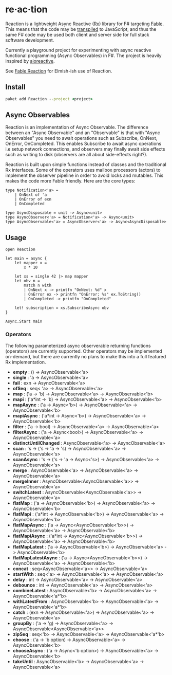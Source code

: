 # re·ac·tion

Reaction is a lightweight Async Reactive ([Rx](http://reactivex.io/)) library for F# targeting [Fable](http://fable.io/). This means that the code may be [transpiled](https://en.wikipedia.org/wiki/Source-to-source_compiler) to JavaScript, and thus the same F# code may be used both client and server side for full stack software development.

Currently a playground project for experimenting with async reactive functional programming (Async Observables) in F#. The project is heavily inspired by [aioreactive](https://github.com/dbrattli/aioreactive).

See [Fable Reaction](https://github.com/dbrattli/Fable.Reaction) for Elmish-ish use of Reaction.

## Install

```cmd
paket add Reaction --project <project>
```

## Async Observables

Reaction is an implementation of Async Observable. The difference between an "Async Observable" and an "Observable" is that with "Async Observables" you need to await operations such as Subscribe, OnNext, OnError, OnCompleted. This enables Subscribe to await async operations i.e setup network connections, and observers may finally await side effects such as writing to disk (observers are all about side-effects right?).

Reaction is built upon simple functions instead of classes and the traditional Rx interfaces. Some of the operators uses mailbox processors (actors) to implement the observer pipeline in order to avoid locks and mutables. This makes the code more Fable friendly. Here are the core types:

```f#
type Notification<'a> =
    | OnNext of 'a
    | OnError of exn
    | OnCompleted

type AsyncDisposable = unit -> Async<unit>
type AsyncObserver<'a> = Notification<'a> -> Async<unit>
type AsyncObservable<'a> = AsyncObserver<'a> -> Async<AsyncDisposable>
```

## Usage

```f#
open Reaction

let main = async {
    let mapper x =
        x * 10

    let xs = single 42 |> map mapper
    let obv n =
        match n with
        | OnNext x -> printfn "OnNext: %d" x
        | OnError ex -> printfn "OnError: %s" ex.ToString()
        | OnCompleted -> printfn "OnCompleted"

    let! subscription = xs.SubscribeAsync obv
}

Async.Start main
```

### Operators

The following parameterized async observerable returning functions (operators) are
currently supported. Other operators may be implemented on-demand, but there are
currently no plans to make this into a full featured Rx implementation.

- **empty** : () -> AsyncObservable<'a>
- **single** : 'a -> AsyncObservable<'a>
- **fail** : exn -> AsyncObservable<'a>
- **ofSeq** : seq< 'a> -> AsyncObservable<'a>
- **map** : ('a -> 'b) -> AsyncObservable<'a> -> AsyncObservable<'b>
- **mapi** : ('a*int -> 'b) -> AsyncObservable<'a> -> AsyncObservable<'b>
- **mapAsync** : ('a -> Async<'b>) -> AsyncObservable<'a> -> AsyncObservable<'b>
- **mapiAsync** : ('a*int -> Async<'b>) -> AsyncObservable<'a> -> AsyncObservable<'b>
- **filter** : ('a -> bool) -> AsyncObservable<'a> -> AsyncObservable<'a>
- **filterAsync** : ('a -> Async\<bool\>) -> AsyncObservable<'a> -> AsyncObservable<'a>
- **distinctUntilChanged** : AsyncObservable<'a> -> AsyncObservable<'a>
- **scan** : 's -> ('s -> 'a -> 's) -> AsyncObservable<'a> -> AsyncObservable<'s>
- **scanAsync** : 's -> ('s -> 'a -> Async<'s>) -> AsyncObservable<'a> -> AsyncObservable<'s>
- **merge** : AsyncObservable<'a> -> AsyncObservable<'a> -> AsyncObservable<'a>
- **mergeInner** : AsyncObservable<AsyncObservable<'a>> -> AsyncObservable<'a>
- **switchLatest** : AsyncObservable<AsyncObservable<'a>> -> AsyncObservable<'a>
- **flatMap** : ('a -> AsyncObservable<'b>) -> AsyncObservable<'a> -> AsyncObservable<'b>
- **flatMapi** : ('a*int -> AsyncObservable<'b>) -> AsyncObservable<'a> -> AsyncObservable<'b>
- **flatMapAsync** : ('a -> Async<AsyncObservable<'b>>) -> AsyncObservable<'a> -> AsyncObservable<'b>
- **flatMapiAsync** : ('a*int -> Async<AsyncObservable<'b>>) -> AsyncObservable<'a> -> AsyncObservable<'b>
- **flatMapLatest** : ('a -> AsyncObservable<'b>) -> AsyncObservable<'a> -> AsyncObservable<'b>
- **flatMapLatestAsync** : ('a -> Async<AsyncObservable<'b>>) -> AsyncObservable<'a> -> AsyncObservable<'b>
- **concat** : seq<AsyncObservable<'a>> -> AsyncObservable<'a>
- **startWith** : seq<'a> -> AsyncObservable<'a> -> AsyncObservable<'a>
- **delay** : int -> AsyncObservable<'a> -> AsyncObservable<'a>
- **debounce** : int -> AsyncObservable<'a> -> AsyncObservable<'a>
- **combineLatest** : AsyncObservable<'b> -> AsyncObservable<'a> -> AsyncObservable<'a*'b>
- **withLatestFrom** : AsyncObservable<'b> -> AsyncObservable<'a> -> AsyncObservable<'a*'b>
- **catch** : (exn -> AsyncObservable<'a>) -> AsyncObservable<'a> -> AsyncObservable<'a>
- **groupBy** : ('a -> 'g) -> AsyncObservable<'a> -> AsyncObservable<AsyncObservable<'a>>
- **zipSeq** : seq<'b> -> AsyncObservable<'a> -> AsyncObservable<'a*'b>
- **choose** : ('a -> 'b option) -> AsyncObservable<'a> -> AsyncObservable<'b>
- **chooseAsync** : ('a -> Async<'b option>) -> AsyncObservable<'a> -> AsyncObservable<'b>
- **takeUntil** : AsyncObservable<'b> -> AsyncObservable<'a> -> AsyncObservable<'a>
